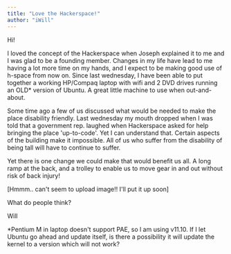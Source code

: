 ```yaml
---
title: "Love the Hackerspace!"
author: "iWill"
---
```


Hi!

I loved the concept of the Hackerspace when Joseph explained it to me and I was glad to be a founding member.  Changes in my life have lead to me having a lot more time on my hands, and I expect to be making good use of h-space from now on.  Since last wednesday, I have been able to put together a working HP/Compaq laptop with wifi and 2 DVD drives running an OLD* version of Ubuntu. A great little machine to use when out-and-about.

Some time ago a few of us discussed what would be needed to make the place disability friendly.  Last wednesday my mouth dropped when I was told that a government rep. laughed when Hackerspace asked for help bringing the place 'up-to-code'.  Yet I can understand that.  Certain aspects of the building make it impossible.  All of us who suffer from the disability of being tall will have to continue to suffer.

Yet there is one change we could make that would benefit us all.  A long ramp at the back, and a trolley to enable us to move gear in and out without risk of back injury!

[Hmmm.. can't seem to upload image!! I'll put it up soon]

What do people think?

Will

*Pentium M in laptop doesn't support PAE, so l am using v11.10.  If I let Ubuntu go ahead and update itself, is there a possibility it will update the kernel to a version which will not work?

